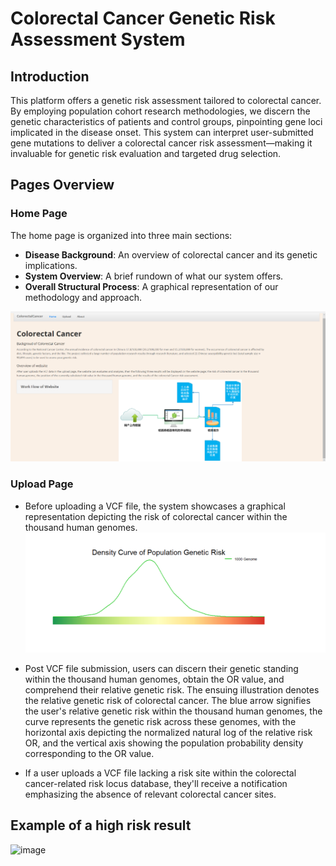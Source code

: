 # Colorectal Cancer Genetic Risk Assessment System

## Introduction
This platform offers a genetic risk assessment tailored to colorectal cancer. By employing population cohort research methodologies, we discern the genetic characteristics of patients and control groups, pinpointing gene loci implicated in the disease onset. This system can interpret user-submitted gene mutations to deliver a colorectal cancer risk assessment—making it invaluable for genetic risk evaluation and targeted drug selection.

## Pages Overview

### Home Page
The home page is organized into three main sections:
- **Disease Background**: An overview of colorectal cancer and its genetic implications.
- **System Overview**: A brief rundown of what our system offers.
- **Overall Structural Process**: A graphical representation of our methodology and approach.

![Overview](https://github.com/medxiaorudan/ColorectalCancer/blob/master/image/overview.png)

### Upload Page
- Before uploading a VCF file, the system showcases a graphical representation depicting the risk of colorectal cancer within the thousand human genomes.  
![Upload Initial View](https://github.com/medxiaorudan/ColorectalCancer/blob/master/image/upload1.png)

- Post VCF file submission, users can discern their genetic standing within the thousand human genomes, obtain the OR value, and comprehend their relative genetic risk. The ensuing illustration denotes the relative genetic risk of colorectal cancer. The blue arrow signifies the user's relative genetic risk within the thousand human genomes, the curve represents the genetic risk across these genomes, with the horizontal axis depicting the normalized natural log of the relative risk OR, and the vertical axis showing the population probability density corresponding to the OR value.

- If a user uploads a VCF file lacking a risk site within the colorectal cancer-related risk locus database, they'll receive a notification emphasizing the absence of relevant colorectal cancer sites.

## Example of a high risk result

![image](https://github.com/medxiaorudan/ColorectalCancer/assets/22127304/30176ab3-145a-413d-8344-c43023a51e96)

